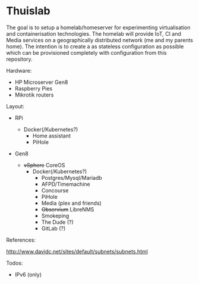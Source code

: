 Thuislab
========

The goal is to setup a homelab/homeserver for experimenting virtualisation and containerisation technologies. The homelab will provide IoT, CI and Media services on a geographically distributed network (me and my parents home). The intention is to create a as stateless configuration as possible which can be provisioned completely with configuration from this repository.

Hardware:

- HP Microserver Gen8
- Raspberry Pies
- Mikrotik routers

Layout:

- RPi
  - Docker(/Kubernetes?)
    - Home assistant
    - PiHole

- Gen8
  - ~~vSphere~~ CoreOS
    - Docker(/Kubernetes?)
      - Postgres/Mysql/Mariadb
      - AFPD/Timemachine
      - Concourse
      - PiHole
      - Media (plex and friends)
      - ~~Observium~~ LibreNMS
      - Smokeping
      - The Dude (?)
      - GitLab (?)

References:

http://www.davidc.net/sites/default/subnets/subnets.html

Todos:

- IPv6 (only)

